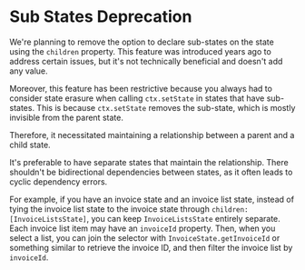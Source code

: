# Sub States Deprecation

We're planning to remove the option to declare sub-states on the state using the `children` property. This feature was introduced years ago to address certain issues, but it's not technically beneficial and doesn't add any value.

Moreover, this feature has been restrictive because you always had to consider state erasure when calling `ctx.setState` in states that have sub-states. This is because `ctx.setState` removes the sub-state, which is mostly invisible from the parent state.

Therefore, it necessitated maintaining a relationship between a parent and a child state.

It's preferable to have separate states that maintain the relationship. There shouldn't be bidirectional dependencies between states, as it often leads to cyclic dependency errors.

For example, if you have an invoice state and an invoice list state, instead of tying the invoice list state to the invoice state through `children: [InvoiceListsState]`, you can keep `InvoiceListsState` entirely separate. Each invoice list item may have an `invoiceId` property. Then, when you select a list, you can join the selector with `InvoiceState.getInvoiceId` or something similar to retrieve the invoice ID, and then filter the invoice list by `invoiceId`.
